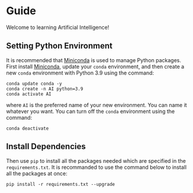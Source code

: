 # Guide

Welcome to learning Artificial Intelligence!

## Setting Python Environment

It is recommended that [Miniconda](https://docs.conda.io/en/latest/miniconda.html) is used to manage Python packages. First install [Miniconda](https://docs.conda.io/en/latest/miniconda.html), update your `conda` environment, and then create a new `conda` environment with Python 3.9 using the command:

```shell
conda update conda -y
conda create -n AI python=3.9
conda activate AI
```

where `AI` is the preferred name of your new environment. You can name it whatever you want. You can turn off the `conda` environment using the command:

`conda deactivate`

## Install Dependencies

Then use `pip` to install all the packages needed which are specified in the `requirements.txt`. It is recommanded to use the command below to install all the packages at once:

`pip install -r requirements.txt --upgrade`
